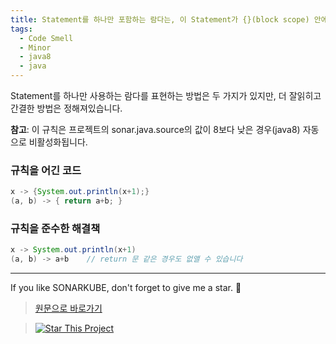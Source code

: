 ```yaml
---
title: Statement를 하나만 포함하는 람다는, 이 Statement가 {}(block scope) 안에 있어선 안됩니다.
tags:
  - Code Smell
  - Minor
  - java8
  - java
---
```


Statement를 하나만 사용하는 람다를 표현하는 방법은 두 가지가 있지만, 더 잘읽히고 간결한 방법은 정해져있습니다.

**참고**: 이 규칙은 프로젝트의 sonar.java.source의 값이 8보다 낮은 경우(java8) 자동으로 비활성화됩니다.

### 규칙을 어긴 코드

```java
x -> {System.out.println(x+1);}
(a, b) -> { return a+b; }
```

### 규칙을 준수한 해결책

```java
x -> System.out.println(x+1)
(a, b) -> a+b    // return 문 같은 경우도 없앨 수 있습니다
```

---

If you like SONARKUBE, don't forget to give me a star. :star2:

> [원문으로 바로가기](https://rules.sonarsource.com/java/tag/java8/RSPEC-4738)

> [![Star This Project](https://img.shields.io/github/stars/kantabile/sonarkube.svg?label=Stars&style=social)](https://github.com/kantabile/sonarkube)
